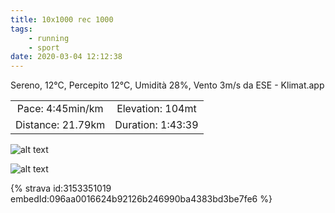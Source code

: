```yaml
---
title: 10x1000 rec 1000 
tags:
	- running
	- sport
date: 2020-03-04 12:12:38
---
```

Sereno, 12°C, Percepito 12°C, Umidità 28%, Vento 3m/s da ESE - Klimat.app

| | |
| :-: | :-: |
| Pace: 4:45min/km | Elevation: 104mt |
| Distance: 21.79km | Duration: 1:43:39 |

![alt text](/images/2020/20200304-activity-image.jpg "Image")


![alt text](/images/2020/20200304-activity-map.png "map")


{% strava id:3153351019 embedId:096aa0016624b92126b246990ba4383bd3be7fe6 %}